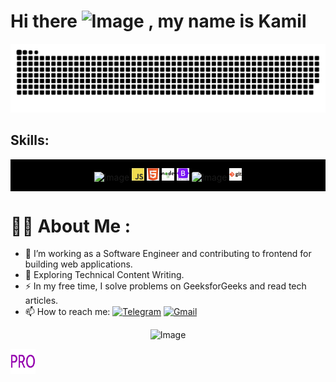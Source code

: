 # Hi there   <img src="https://camo.githubusercontent.com/0c732027af8a28d138e3698181f7be7c9b97d443b4beb9c7ce8ec4cffc6b4767/68747470733a2f2f6d656469612e67697068792e636f6d2f6d656469612f6876524a434c467a6361737252346961377a2f67697068792e676966" alt="Image" style="width: 3%;" /> , my name is Kamil
![](https://raw.githubusercontent.com/1999AZZAR/1999AZZAR/readme/resources/img/grid-snake.svg)



## Skills: 
<div style="background-color: black; display: flex;
    align-items: center;
    justify-content: center; gap: 10px;">

<img src="https://cdn1.iconfinder.com/data/icons/programing-development-8/24/react_logo-512.png" alt="Image"
            style="width: 20px; height: 20px; " />
        <img src="https://github.com/devicons/devicon/raw/master/icons/javascript/javascript-original.svg" alt="Image"
            style="width: 20px;" />
        <img src="https://github.com/devicons/devicon/raw/master/icons/html5/html5-original.svg" alt="Image"
            style="width: 20px; height: 20px;" />
        <img src="https://github.com/devicons/devicon/raw/master/icons/nodejs/nodejs-original-wordmark.svg" alt="Image"
            style="width: 20px; height: 20px;" />
        <img src="https://github.com/devicons/devicon/raw/master/icons/bootstrap/bootstrap-original-wordmark.svg"
            alt="Image" style="width: 20px; height: 20px;" />
        <img src="https://cdn.iconscout.com/icon/free/png-256/free-typescript-3521774-2945272.png?f=webp"
            alt="Image" style="width: 20px; height: 20px; border-radius: 3px;" />
        <img src="https://github.com/devicons/devicon/raw/master/icons/git/git-original-wordmark.svg" alt="Image"
            style="width: 20px; height: 20px;" />


</div>

# 👩‍💻 About Me :

- 🔭 I’m working as a Software Engineer and contributing to frontend for building web applications.
- 🌱  Exploring Technical Content Writing.
- ⚡  In my free time, I solve problems on GeeksforGeeks and read tech articles.
- 📫 How to reach me: [<img src='https://img.shields.io/badge/-Sadigov-blue?style=flat&logo=Telegram&logoColor=white' alt='Telegram' height='20'>](https://t.me/Sadigov26)  [<img src='https://img.shields.io/badge/-sadigovkamil2%40gmail.com-red?style=for-the-badge&logo=gmail&logoColor=white' alt='Gmail' height='20'>](mailto:sadigovkamil2@gmail.com) 
<div align="center">
  <img src="https://camo.githubusercontent.com/d26893d99fe76f99fcf7d36e586ad8a0133c131fd4b101fe56494105b4238549/68747470733a2f2f6d656469612e67697068792e636f6d2f6d656469612f645765734263544c61766b5a754733354d492f67697068792e676966" alt="Image" style="width: 60%;" />
</div>

 

 

<a href='https://github.com/pricing'><img src='https://raw.githubusercontent.com/acervenky/animated-github-badges/master/assets/pro.gif' width='40' height='40'></a> 

